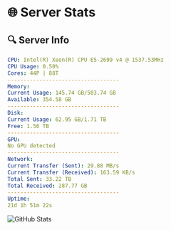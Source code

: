 # 🌐 Server Stats
## 🔍 Server Info
```yaml
CPU: Intel(R) Xeon(R) CPU E5-2699 v4 @ 1537.53MHz
CPU Usage: 0.50%
Cores: 44P | 88T
-----------------------------------
Memory:
Current Usage: 145.74 GB/503.74 GB
Available: 354.58 GB
-----------------------------------
Disk:
Current Usage: 62.95 GB/1.71 TB
Free: 1.56 TB
-----------------------------------
GPU:
No GPU detected
-----------------------------------
Network:
Current Transfer (Sent): 29.88 MB/s
Current Transfer (Received): 163.59 KB/s
Total Sent: 33.22 TB
Total Received: 287.77 GB
-----------------------------------
Uptime:
21d 1h 51m 22s
```
![GitHub Stats](https://img.shields.io/badge/Updated-2025-03-28_23:14:11-blue)